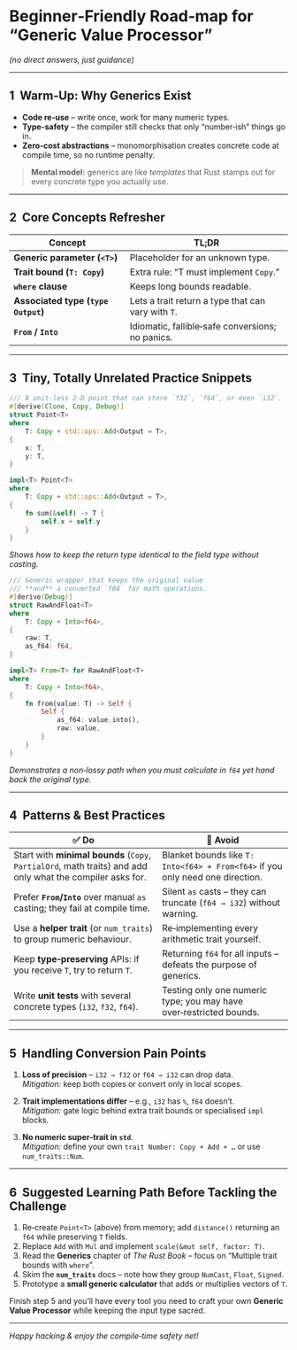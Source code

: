 # Beginner‑Friendly Road‑map for “Generic Value Processor”  
*(no direct answers, just guidance)*

---

## 1  Warm‑Up: Why Generics Exist

- **Code re‑use** – write once, work for many numeric types.  
- **Type‑safety** – the compiler still checks that only “number‑ish” things go in.  
- **Zero‑cost abstractions** – monomorphisation creates concrete code at compile time, so no runtime penalty.

> **Mental model:** generics are like *templates* that Rust stamps out for every concrete type you actually use.

---

## 2  Core Concepts Refresher

| Concept | TL;DR |
|---------|-------|
| **Generic parameter (`<T>`)** | Placeholder for an unknown type. |
| **Trait bound (`T: Copy`)** | Extra rule: “T must implement `Copy`.” |
| **`where` clause** | Keeps long bounds readable. |
| **Associated type (`type Output`)** | Lets a trait return a type that can vary with `T`. |
| **`From` / `Into`** | Idiomatic, fallible‑safe conversions; no panics. |

---

## 3  Tiny, Totally Unrelated Practice Snippets

```rust
/// A unit‑less 2‑D point that can store `f32`, `f64`, or even `i32`.
#[derive(Clone, Copy, Debug)]
struct Point<T>
where
    T: Copy + std::ops::Add<Output = T>,
{
    x: T,
    y: T,
}

impl<T> Point<T>
where
    T: Copy + std::ops::Add<Output = T>,
{
    fn sum(&self) -> T {
        self.x + self.y
    }
}
```

*Shows how to keep the return type identical to the field type without casting.*

```rust
/// Generic wrapper that keeps the original value
/// **and** a converted `f64` for math operations.
#[derive(Debug)]
struct RawAndFloat<T>
where
    T: Copy + Into<f64>,
{
    raw: T,
    as_f64: f64,
}

impl<T> From<T> for RawAndFloat<T>
where
    T: Copy + Into<f64>,
{
    fn from(value: T) -> Self {
        Self {
            as_f64: value.into(),
            raw: value,
        }
    }
}
```

*Demonstrates a non‑lossy path when you must calculate in `f64` yet hand back the original type.*

---

## 4  Patterns & Best Practices

| ✅ **Do** | 🚫 **Avoid** |
|-----------|--------------|
| Start with **minimal bounds** (`Copy`, `PartialOrd`, math traits) and add only what the compiler asks for. | Blanket bounds like `T: Into<f64> + From<f64>` if you only need one direction. |
| Prefer **`From`/`Into`** over manual `as` casting; they fail at compile time. | Silent `as` casts – they can truncate (`f64 → i32`) without warning. |
| Use a **helper trait** (or `num_traits`) to group numeric behaviour. | Re‑implementing every arithmetic trait yourself. |
| Keep **type‑preserving** APIs: if you receive `T`, try to return `T`. | Returning `f64` for all inputs – defeats the purpose of generics. |
| Write **unit tests** with several concrete types (`i32`, `f32`, `f64`). | Testing only one numeric type; you may have over‑restricted bounds. |

---

## 5  Handling Conversion Pain Points

1. **Loss of precision** – `i32 → f32` or `f64 → i32` can drop data.  
   *Mitigation:* keep both copies or convert only in local scopes.

2. **Trait implementations differ** – e.g., `i32` has `%`, `f64` doesn’t.  
   *Mitigation:* gate logic behind extra trait bounds or specialised `impl` blocks.

3. **No numeric super‑trait in `std`**.  
   *Mitigation:* define your own `trait Number: Copy + Add + …` or use `num_traits::Num`.

---

## 6  Suggested Learning Path Before Tackling the Challenge

1. Re‑create `Point<T>` (above) from memory; add `distance()` returning an `f64` while preserving `T` fields.  
2. Replace `Add` with `Mul` and implement `scale(&mut self, factor: T)`.  
3. Read the **Generics** chapter of *The Rust Book* – focus on “Multiple trait bounds with `where`”.  
4. Skim the **`num_traits`** docs – note how they group `NumCast`, `Float`, `Signed`.  
5. Prototype a **small generic calculator** that adds or multiplies vectors of `T`.

Finish step 5 and you’ll have every tool you need to craft your own **Generic Value Processor** while keeping the input type sacred.

---

*Happy hacking & enjoy the compile‑time safety net!*  
